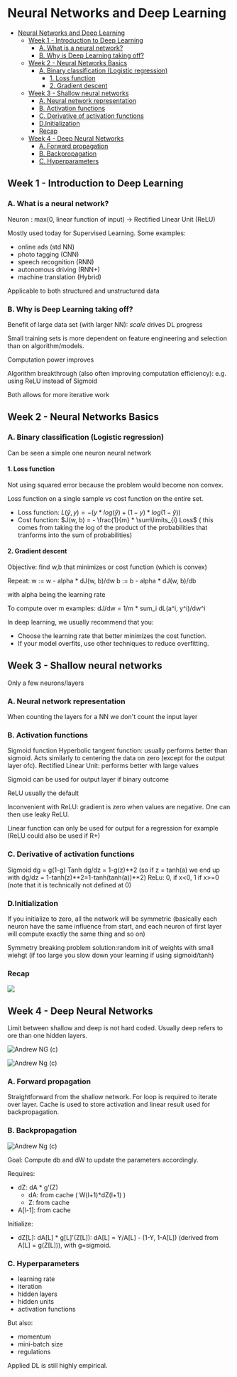 # Neural Networks and Deep Learning

- [Neural Networks and Deep Learning](#neural-networks-and-deep-learning)
  - [Week 1 - Introduction to Deep Learning](#week-1---introduction-to-deep-learning)
    - [A. What is a neural network?](#a-what-is-a-neural-network)
    - [B. Why is Deep Learning taking off?](#b-why-is-deep-learning-taking-off)
  - [Week 2 - Neural Networks Basics](#week-2---neural-networks-basics)
    - [A. Binary classification (Logistic regression)](#a-binary-classification-logistic-regression)
      - [1. Loss function](#1-loss-function)
      - [2. Gradient descent](#2-gradient-descent)
  - [Week 3 - Shallow neural networks](#week-3---shallow-neural-networks)
    - [A. Neural network representation](#a-neural-network-representation)
    - [B. Activation functions](#b-activation-functions)
    - [C. Derivative of activation functions](#c-derivative-of-activation-functions)
    - [D.Initialization](#dinitialization)
    - [Recap](#recap)
  - [Week 4 - Deep Neural Networks](#week-4---deep-neural-networks)
    - [A. Forward propagation](#a-forward-propagation)
    - [B. Backpropagation](#b-backpropagation)
    - [C. Hyperparameters](#c-hyperparameters)

## Week 1 - Introduction to Deep Learning

### A. What is a neural network?

Neuron : max(0, linear function of input) -> Rectified Linear Unit (ReLU)

Mostly used today for Supervised Learning. Some examples:

* online ads (std NN)
* photo tagging (CNN)
* speech recognition (RNN)
* autonomous driving (RNN+)
* machine translation (Hybrid)

Applicable to both structured and unstructured data

### B. Why is Deep Learning taking off?

Benefit of large data set (with larger NN): *scale* drives DL progress

Small training sets is more dependent on feature engineering and selection than on algorithm/models.

Computation power improves

Algorithm breakthrough (also often improving computation efficiency): e.g. using ReLU instead of Sigmoid

Both allows for more iterative work

## Week 2 - Neural Networks Basics

### A. Binary classification (Logistic regression)

Can be seen a simple one neuron neural network

#### 1. Loss function

Not using squared error because the problem would become non convex.

Loss function on a single sample vs cost function on the entire set.

* Loss function: $L(\hat{y}, y) = - (y*log(\hat{y}) + (1-y)*log(1-\hat{y}))$
* Cost function: $J(w, b) = - \frac{1}{m} * \sum\limits_{i} Loss$ ( this comes from taking the log of the product of the probabilities that tranforms into the sum of probabilities)


#### 2. Gradient descent

Objective: find w,b that minimizes or cost function (which is convex)

Repeat:
w := w - alpha * dJ(w, b)/dw
b := b - alpha * dJ(w, b)/db

with alpha being the learning rate

To compute over m examples: dJ/dw = 1/m * sum_i dL(a^i, y^i)/dw^i

In deep learning, we usually recommend that you:

* Choose the learning rate that better minimizes the cost function.
* If your model overfits, use other techniques to reduce overfitting. 


## Week 3 - Shallow neural networks

Only a few neurons/layers

### A. Neural network representation

When counting the layers for a NN we don't count the input layer

### B. Activation functions

Sigmoid function
Hyperbolic tangent function: usually performs better than sigmoid. Acts similarly to centering the data on zero (except for the output layer ofc).
Rectified Linear Unit: performs better with large values

Sigmoid can be used for output layer if binary outcome

ReLU usually the default

Inconvenient with ReLU: gradient is zero when values are negative. One can then use leaky ReLU.

Linear function can only be used for output for a regression for example (ReLU could also be used if R+)

### C. Derivative of activation functions

Sigmoid dg = g(1-g)
Tanh  dg/dz = 1-g(z)**2 (so if z = tanh(a) we end up with dg/dz = 1-tanh(z)**2=1-tanh(tanh(a))**2)
ReLu: 0, if x<0, 1 if x>=0 (note that it is technically not defined at 0)


### D.Initialization

If you initialize to zero, all the network will be symmetric (basically each neuron have the same influence from start, and each neuron of first layer will compute exactly the same thing and so on)

Symmetry breaking problem solution:random init of weights with small wiehgt (if too large you slow down your learning if using sigmoid/tanh)

### Recap

![](note_images/./grad_summary.png)

## Week 4 - Deep Neural Networks

Limit between shallow and deep is not hard coded. Usually deep refers to ore than one hidden layers.

![Andrew NG (c)](note_images/final_outline.png)

![Andrew Ng (c)](note_images/backprop_kiank.png)

### A. Forward propagation

Straightforward from the shallow network. For loop is required to iterate over layer. Cache is used to store activation and linear result used for backpropagation.


### B. Backpropagation

![Andrew Ng (c)](note_images/backprop.png)

Goal: Compute db and dW to update the parameters accordingly.

Requires: 
* dZ: dA * g'(Z)
  * dA: from cache ( W(l+1)*dZ(l+1) )
  * Z: from cache
* A[l-1]: from cache

Initialize: 
* dZ[L]: dA[L] * g[L]'(Z[L]): dA[L] = Y/A[L] - (1-Y, 1-A[L]) (derived from A[L] = g(Z[L])), with g=sigmoid.


### C. Hyperparameters

* learning rate
* iteration
* hidden layers
* hidden units
* activation functions

But also:

* momentum
* mini-batch size
* regulations

Applied DL is still highly empirical.
